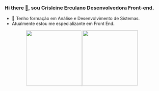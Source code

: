 ### Hi there 👋, sou Crisleine  Erculano Desenvolvedora Front-end.
- 🔭 Tenho formação em  Análise e Desenvolvimento de Sistemas.
- Atualmente estou me especializante em  Front End.
<div align="center">
  <a href="https://github.com/Crisleine-Erculano">
  <img height="180em" src="https://github-readme-stats.vercel.app/api?username=Crisleine-Erculano&show_icons=true&theme=dracula&include_all_commits=true&count_private=true"/>
  <img height="180em" src="https://github-readme-stats.vercel.app/api/top-langs/?username=Crisleine-Erculano&layout=compact&langs_count=7&theme=dracula"/>
</div>
 
